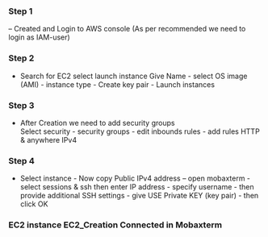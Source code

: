 ### Step 1 
– Created and Login to AWS console (As per recommended we need to login as IAM-user)


### Step 2 
- Search for EC2 select launch instance
Give Name - select OS image (AMI) - instance type - Create key pair - Launch instances

### Step 3
- After Creation we need to add security groups  
Select security - security groups - edit inbounds rules - add rules HTTP & anywhere IPv4

### Step 4
- Select instance - Now copy Public IPv4 address – open mobaxterm - select sessions & ssh then enter IP address - specify username - then provide additional SSH settings - give USE Private KEY (key pair) - then click OK

### EC2 instance EC2_Creation Connected in Mobaxterm

